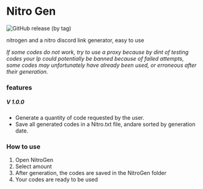 ﻿# Nitro Gen
![GitHub release (by tag)](https://img.shields.io/github/downloads/Kwalix/NitroGen/v1.0.0/total)

nitrogen and a nitro discord link generator, easy to use

*If some codes do not work, try to use a proxy because by dint of testing codes your Ip could potentially be banned because of failed attempts, some codes may unfortunately have already been used, or erroneous after their generation.*

### features

##### V 1.0.0
- Generate a quantity of code requested by the user.
- Save all generated codes in a Nitro.txt file, andare sorted by generation date.


### How to use

1. Open NitroGen
2. Select amount
3. After generation, the codes are saved in the NitroGen folder
4. Your codes are ready to be used

